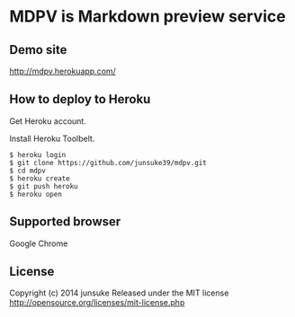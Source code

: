 # MDPV is Markdown preview service

## Demo site

http://mdpv.herokuapp.com/

## How to deploy to Heroku

Get Heroku account.

Install Heroku Toolbelt.

```
$ heroku login
$ git clone https://github.com/junsuke39/mdpv.git
$ cd mdpv
$ heroku create
$ git push heroku
$ heroku open
```

## Supported browser

Google Chrome

## License

Copyright (c) 2014 junsuke
Released under the MIT license
http://opensource.org/licenses/mit-license.php
